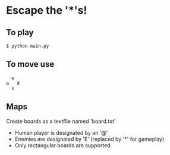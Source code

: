 Escape the '*'s!
==============

To play
--------------
    $ python main.py

To move use
--------------
      w
    a   d
      s

Maps
--------------
Create boards as a textfile named 'board.txt'
  - Human player is designated by an '@'
  - Enemies are designated by 'E' (replaced by '*' for gameplay)
  - Only rectangular boards are supported

